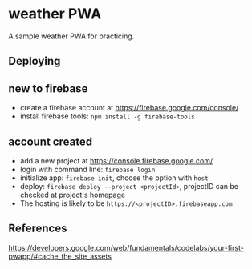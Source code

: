 # weather PWA

A sample weather PWA for practicing.

## Deploying

## new to firebase

- create a firebase account at <https://firebase.google.com/console/>
- install firebase tools: `npm install -g firebase-tools`

## account created

- add a new project at <https://console.firebase.google.com/>
- login with command line: `firebase login`
- initialize app: `firebase init`, choose the option with `host`
- deploy: `firebase deploy --project <projectId>`, projectID can be checked at project's homepage
- The hosting is likely to be `https://<projectID>.firebaseapp.com`

## References

<https://developers.google.com/web/fundamentals/codelabs/your-first-pwapp/#cache_the_site_assets>